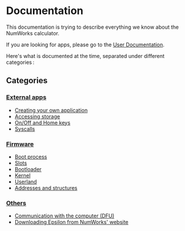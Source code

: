 # Documentation

This documentation is trying to describe everything we know about the NumWorks
calculator.

If you are looking for apps, please go to the [User Documentation](../guide/).

Here's what is documented at the time, separated under different categories :

## Categories

### [External apps](apps/)

- [Creating your own application](apps/creating-application.md)
- [Accessing storage](apps/storage.md)
- [On/Off and Home keys](apps/onoff-home.md)
- [Syscalls](apps/syscalls.md)

### [Firmware](firmware/)

- [Boot process](firmware/boot-process.md)
- [Slots](firmware/slots.md)
- [Bootloader](firmware/bootloader.md)
- [Kernel](firmware/kernel.md)
- [Userland](firmware/userland.md)
- [Addresses and structures](firmware/addresses-structures.md)
<!-- TODO: Extracting firmware from NumWorks website -->

### [Others](others/)

- [Communication with the computer (DFU)](others/dfu.md)
- [Downloading Epsilon from NumWorks' website](others/downloading-epsilon.md)
